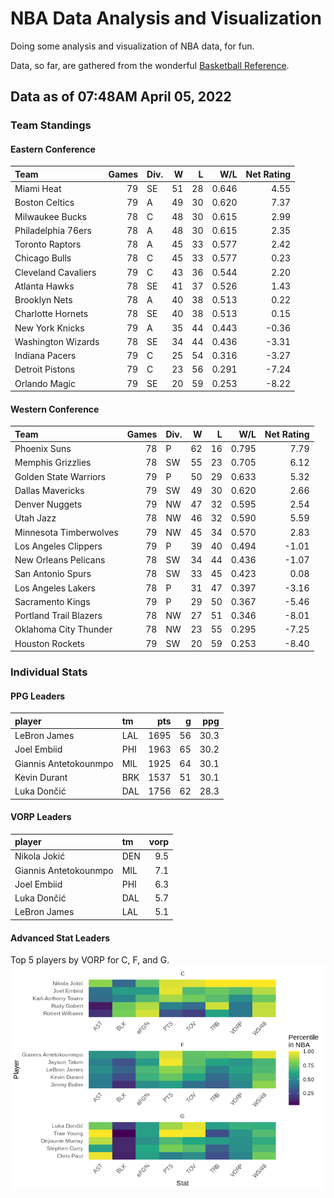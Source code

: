 # NBA Data Analysis and Visualization

Doing some analysis and visualization of NBA data, for fun.

Data, so far, are gathered from the wonderful [Basketball
Reference](https://www.basketball-reference.com/).

## Data as of 07:48AM April 05, 2022

### Team Standings

#### Eastern Conference

| Team                | Games | Div. |  W |  L |   W/L | Net Rating |
| :------------------ | ----: | :--- | -: | -: | ----: | ---------: |
| Miami Heat          |    79 | SE   | 51 | 28 | 0.646 |       4.55 |
| Boston Celtics      |    79 | A    | 49 | 30 | 0.620 |       7.37 |
| Milwaukee Bucks     |    78 | C    | 48 | 30 | 0.615 |       2.99 |
| Philadelphia 76ers  |    78 | A    | 48 | 30 | 0.615 |       2.35 |
| Toronto Raptors     |    78 | A    | 45 | 33 | 0.577 |       2.42 |
| Chicago Bulls       |    78 | C    | 45 | 33 | 0.577 |       0.23 |
| Cleveland Cavaliers |    79 | C    | 43 | 36 | 0.544 |       2.20 |
| Atlanta Hawks       |    78 | SE   | 41 | 37 | 0.526 |       1.43 |
| Brooklyn Nets       |    78 | A    | 40 | 38 | 0.513 |       0.22 |
| Charlotte Hornets   |    78 | SE   | 40 | 38 | 0.513 |       0.15 |
| New York Knicks     |    79 | A    | 35 | 44 | 0.443 |     \-0.36 |
| Washington Wizards  |    78 | SE   | 34 | 44 | 0.436 |     \-3.31 |
| Indiana Pacers      |    79 | C    | 25 | 54 | 0.316 |     \-3.27 |
| Detroit Pistons     |    79 | C    | 23 | 56 | 0.291 |     \-7.24 |
| Orlando Magic       |    79 | SE   | 20 | 59 | 0.253 |     \-8.22 |

#### Western Conference

| Team                   | Games | Div. |  W |  L |   W/L | Net Rating |
| :--------------------- | ----: | :--- | -: | -: | ----: | ---------: |
| Phoenix Suns           |    78 | P    | 62 | 16 | 0.795 |       7.79 |
| Memphis Grizzlies      |    78 | SW   | 55 | 23 | 0.705 |       6.12 |
| Golden State Warriors  |    79 | P    | 50 | 29 | 0.633 |       5.32 |
| Dallas Mavericks       |    79 | SW   | 49 | 30 | 0.620 |       2.66 |
| Denver Nuggets         |    79 | NW   | 47 | 32 | 0.595 |       2.54 |
| Utah Jazz              |    78 | NW   | 46 | 32 | 0.590 |       5.59 |
| Minnesota Timberwolves |    79 | NW   | 45 | 34 | 0.570 |       2.83 |
| Los Angeles Clippers   |    79 | P    | 39 | 40 | 0.494 |     \-1.01 |
| New Orleans Pelicans   |    78 | SW   | 34 | 44 | 0.436 |     \-1.07 |
| San Antonio Spurs      |    78 | SW   | 33 | 45 | 0.423 |       0.08 |
| Los Angeles Lakers     |    78 | P    | 31 | 47 | 0.397 |     \-3.16 |
| Sacramento Kings       |    79 | P    | 29 | 50 | 0.367 |     \-5.46 |
| Portland Trail Blazers |    78 | NW   | 27 | 51 | 0.346 |     \-8.01 |
| Oklahoma City Thunder  |    78 | NW   | 23 | 55 | 0.295 |     \-7.25 |
| Houston Rockets        |    79 | SW   | 20 | 59 | 0.253 |     \-8.40 |

### Individual Stats

#### PPG Leaders

| player                | tm  |  pts |  g |  ppg |
| :-------------------- | :-- | ---: | -: | ---: |
| LeBron James          | LAL | 1695 | 56 | 30.3 |
| Joel Embiid           | PHI | 1963 | 65 | 30.2 |
| Giannis Antetokounmpo | MIL | 1925 | 64 | 30.1 |
| Kevin Durant          | BRK | 1537 | 51 | 30.1 |
| Luka Dončić           | DAL | 1756 | 62 | 28.3 |

#### VORP Leaders

| player                | tm  | vorp |
| :-------------------- | :-- | ---: |
| Nikola Jokić          | DEN |  9.5 |
| Giannis Antetokounmpo | MIL |  7.1 |
| Joel Embiid           | PHI |  6.3 |
| Luka Dončić           | DAL |  5.7 |
| LeBron James          | LAL |  5.1 |

#### Advanced Stat Leaders

Top 5 players by VORP for C, F, and G.
![](README_files/figure-gfm/README-unnamed-chunk-7-1.png)<!-- -->
